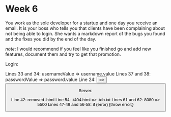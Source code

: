# Week 6

You work as the sole developer for a startup and one day you receive an email.
It is your boss who tells you that clients have been complaining about not being able to login.  She wants a markdown report of the bugs you found and the fixes you did by the end of the day.

*note*: I would recommend if you feel like you finished go and add new features, document them and try to get that promotion.



Login:

Lines 33 and 34: usernameValue => username.value
Lines 37 and 38: passwordValue => password.value
Line 24: <button> => <button type="submit" name="button">

Server: 

Line 42: removed .html
Line 54: ./404.html => ./db.txt
Lines 61 and 62: 8080 => 5500
Lines 47-49 and 56-58: if (error) {throw error;} 
